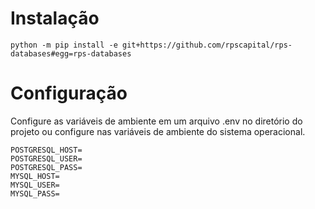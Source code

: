 # Instalação

    python -m pip install -e git+https://github.com/rpscapital/rps-databases#egg=rps-databases

# Configuração

Configure as variáveis de ambiente em um arquivo .env no diretório do projeto ou configure nas variáveis de ambiente do sistema operacional.

    POSTGRESQL_HOST=
    POSTGRESQL_USER=
    POSTGRESQL_PASS=
    MYSQL_HOST=
    MYSQL_USER=
    MYSQL_PASS=
